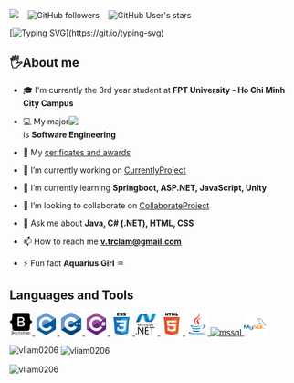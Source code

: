 <!-- statistic badges -->
![](https://komarev.com/ghpvc/?username=vliam0206&color=red) &nbsp;&nbsp; <img alt="GitHub followers" src="https://img.shields.io/github/followers/vliam0206?style=social"> &nbsp;&nbsp; <img alt="GitHub User's stars" src="https://img.shields.io/github/stars/vliam0206?style=social">  

<!-- welcome banner -->
[![Typing SVG](http://readme-typing-svg.herokuapp.com?font=Nerko+One&size=30&duration=4000&pause=100&color=F74D4D&center=true&vCenter=true&width=435&lines=Hello%2C+I+am+vliam.;Welcome+to+my+GitHub+profile!)](https://git.io/typing-svg)

## 🖐About me
- 🎓 I'm currently the 3rd year student at **FPT University - Ho Chi Minh City Campus**

<img src="https://thumbs.gfycat.com/DeficientIdealisticIndigowingedparrot-size_restricted.gif" width="400" align="right"/>

- 💻 My major is **Software Engineering**

- 🏅 My [cerificates and awards]()

- 🔭 I’m currently working on [CurrentlyProject](currently-url)

- 🌱 I’m currently learning **Springboot, ASP.NET, JavaScript, Unity**

- 👯 I’m looking to collaborate on [CollaborateProject](collaborate-url)

- 💬 Ask me about **Java, C# (.NET), HTML, CSS**

- 📫 How to reach me **v.trclam@gmail.com**

- ⚡ Fun fact **Aquarius Girl** ♒

## Languages and Tools
<p align="left"> <a href="https://getbootstrap.com" target="_blank" rel="noreferrer"> <img src="https://raw.githubusercontent.com/devicons/devicon/master/icons/bootstrap/bootstrap-plain-wordmark.svg" alt="bootstrap" width="40" height="40"/> </a> <a href="https://www.cprogramming.com/" target="_blank" rel="noreferrer"> <img src="https://raw.githubusercontent.com/devicons/devicon/master/icons/c/c-original.svg" alt="c" width="40" height="40"/> </a> <a href="https://www.w3schools.com/cpp/" target="_blank" rel="noreferrer"> <img src="https://raw.githubusercontent.com/devicons/devicon/master/icons/cplusplus/cplusplus-original.svg" alt="cplusplus" width="40" height="40"/> </a> <a href="https://www.w3schools.com/cs/" target="_blank" rel="noreferrer"> <img src="https://raw.githubusercontent.com/devicons/devicon/master/icons/csharp/csharp-original.svg" alt="csharp" width="40" height="40"/> </a> <a href="https://www.w3schools.com/css/" target="_blank" rel="noreferrer"> <img src="https://raw.githubusercontent.com/devicons/devicon/master/icons/css3/css3-original-wordmark.svg" alt="css3" width="40" height="40"/> </a> <a href="https://dotnet.microsoft.com/" target="_blank" rel="noreferrer"> <img src="https://raw.githubusercontent.com/devicons/devicon/master/icons/dot-net/dot-net-original-wordmark.svg" alt="dotnet" width="40" height="40"/> </a> <a href="https://www.w3.org/html/" target="_blank" rel="noreferrer"> <img src="https://raw.githubusercontent.com/devicons/devicon/master/icons/html5/html5-original-wordmark.svg" alt="html5" width="40" height="40"/> </a> <a href="https://www.java.com" target="_blank" rel="noreferrer"> <img src="https://raw.githubusercontent.com/devicons/devicon/master/icons/java/java-original.svg" alt="java" width="40" height="40"/> </a> <a href="https://www.microsoft.com/en-us/sql-server" target="_blank" rel="noreferrer"> <img src="https://www.svgrepo.com/show/303229/microsoft-sql-server-logo.svg" alt="mssql" width="40" height="40"/> </a> <a href="https://www.mysql.com/" target="_blank" rel="noreferrer"> <img src="https://raw.githubusercontent.com/devicons/devicon/master/icons/mysql/mysql-original-wordmark.svg" alt="mysql" width="40" height="40"/> </a> </p>

<p><img align="left" src="https://github-readme-stats.vercel.app/api/top-langs?username=vliam0206&show_icons=true&locale=en&layout=compact" alt="vliam0206" /></p>

<p>&nbsp;<img align="center" src="https://github-readme-stats.vercel.app/api?username=vliam0206&show_icons=true&locale=en" alt="vliam0206" /></p>

<p><img align="center" src="https://github-readme-streak-stats.herokuapp.com/?user=vliam0206&" alt="vliam0206" /></p>
